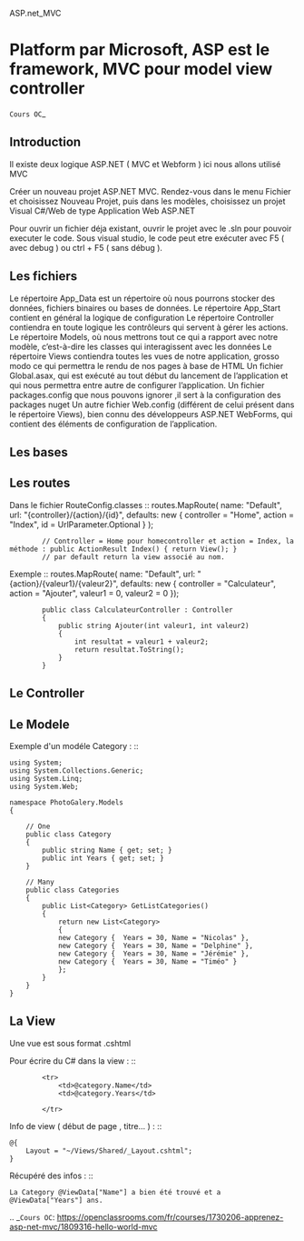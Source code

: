 ASP.net_MVC

Platform par Microsoft, ASP est le framework, MVC pour model view controller
===================

`Cours OC`_

Introduction
-------------------

Il existe deux logique ASP.NET ( MVC et Webform ) ici nous allons utilisé MVC

Créer un nouveau projet ASP.NET MVC. Rendez-vous dans le menu Fichier et choisissez Nouveau Projet,
puis dans les modèles, choisissez un projet Visual C#/Web de type Application Web ASP.NET


Pour ouvrir un fichier déja existant, ouvrir le projet avec le .sln pour pouvoir executer le code.
Sous visual studio, le code peut etre exécuter avec F5 ( avec debug ) ou ctrl + F5 ( sans débug ).

Les fichiers
-------------------

Le répertoire App_Data est un répertoire où nous pourrons stocker des données, fichiers binaires ou bases de données.
Le répertoire App_Start contient en général la logique de configuration
Le répertoire Controller contiendra en toute logique les contrôleurs qui servent à gérer les actions.
Le répertoire Models, où nous mettrons tout ce qui a rapport avec notre modèle, c’est-à-dire les classes qui interagissent avec les données
Le répertoire Views contiendra toutes les vues de notre application, grosso modo ce qui permettra le rendu de nos pages à base de HTML
Un fichier Global.asax, qui est exécuté au tout début du lancement de l’application et qui nous permettra entre autre de configurer l’application.
Un fichier packages.config que nous pouvons ignorer ,il sert à la configuration des packages nuget
Un autre fichier Web.config (différent de celui présent dans le répertoire Views), bien connu des développeurs ASP.NET WebForms, qui contient des éléments de configuration de l’application.

Les bases
-------------------



Les routes
-------------------

Dans le fichier RouteConfig.classes
::
            routes.MapRoute(
                name: "Default",
                url: "{controller}/{action}/{id}",
                defaults: new { controller = "Home", action = "Index", id = UrlParameter.Optional }
            );

            // Controller = Home pour homecontroller et action = Index, la méthode : public ActionResult Index() { return View(); }
            // par default return la view associé au nom.


Exemple
::
            routes.MapRoute(
                name: "Default",
                url: "{action}/{valeur1}/{valeur2}",
                defaults: new { controller = "Calculateur", action = "Ajouter", valeur1 = 0, valeur2 = 0 });

            public class CalculateurController : Controller
            {
                public string Ajouter(int valeur1, int valeur2)
                {
                    int resultat = valeur1 + valeur2;
                    return resultat.ToString();
                }
            }


Le Controller
-------------------  


Le Modele
-------------------   
Exemple d'un modéle Category :
::

    using System;
    using System.Collections.Generic;
    using System.Linq;
    using System.Web;

    namespace PhotoGalery.Models
    {

        // One
        public class Category
        {
            public string Name { get; set; }
            public int Years { get; set; }
        }

        // Many
        public class Categories
        {
            public List<Category> GetListCategories()
            {
                return new List<Category>
                {
                new Category {  Years = 30, Name = "Nicolas" },
                new Category {  Years = 30, Name = "Delphine" },
                new Category {  Years = 30, Name = "Jérémie" },
                new Category {  Years = 30, Name = "Timéo" }
                };
            }
        }
    }



La View
-------------------


Une vue est sous format .cshtml

Pour écrire du C# dans la view :
::

            <tr>
                <td>@category.Name</td>
                <td>@category.Years</td>

            </tr>

Info de view ( début de page , titre... ) :
::

    @{
        Layout = "~/Views/Shared/_Layout.cshtml";
    }

Récupéré des infos :
::

    La Category @ViewData["Name"] a bien été trouvé et a @ViewData["Years"] ans.



.. _`Cours OC`: https://openclassrooms.com/fr/courses/1730206-apprenez-asp-net-mvc/1809316-hello-world-mvc
